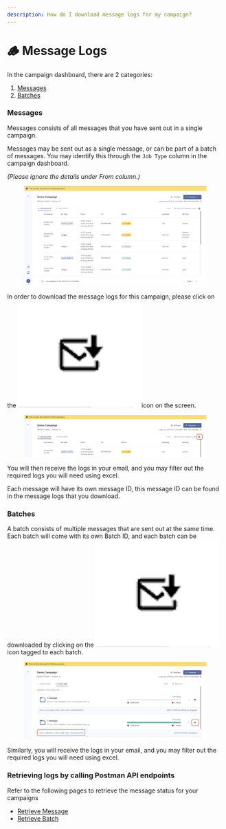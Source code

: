 ```yaml
---
description: How do I download message logs for my campaign?
---
```


# 🪵 Message Logs

In the campaign dashboard, there are 2 categories:

1. [Messages](message-logs.md#messages)
2. [Batches](message-logs.md#batches)

### Messages

Messages consists of all messages that you have sent out in a single campaign.&#x20;

Messages may be sent out as a single message, or can be part of a batch of messages. You may identify this through the `Job Type` column in the campaign dashboard.

_(Please ignore the details under From column.)_

<figure><img src="../.gitbook/assets/campaign dashboard general (1).png" alt=""><figcaption></figcaption></figure>

In order to download the message logs for this campaign, please click on the <img src="../.gitbook/assets/Screenshot 2024-02-26 at 2.54.22 PM.png" alt="" data-size="line">icon on the screen.

<figure><img src="../.gitbook/assets/campaign logs single.png" alt=""><figcaption></figcaption></figure>

You will then receive the logs in your email, and you may filter out the required logs you will need using excel.

Each message will have its own message ID, this message ID can be found in the message logs that you download.&#x20;

### Batches

A batch consists of multiple messages that are sent out at the same time. Each batch will come with its own Batch ID, and each batch can be downloaded by clicking on the <img src="../.gitbook/assets/Screenshot 2024-02-26 at 2.54.22 PM.png" alt="" data-size="line"> icon tagged to each batch.&#x20;

<figure><img src="../.gitbook/assets/batch copy.png" alt=""><figcaption></figcaption></figure>

Similarly, you will receive the logs in your email, and you may filter out the required logs you will need using excel.

### Retrieving logs by calling Postman API endpoints

Refer to the following pages to retrieve the message status for your campaigns

* [Retrieve Message](message-logs.md#messages)
* [Retrieve Batch](message-logs.md#batches)
